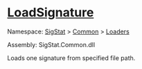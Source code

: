 # [LoadSignature](./Svc2004Loader-100663944.md)

Namespace: [SigStat]() > [Common](./../../README.md) > [Loaders](./../README.md)

Assembly: SigStat.Common.dll

Loads one signature from specified file path.
